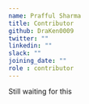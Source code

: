```yaml
---
name: Prafful Sharma
title: Contributor
github: DraKen0009
twitter: ""
linkedin: ""
slack: ""
joining_date: ""
role : contributor
---
```


Still waiting for this
